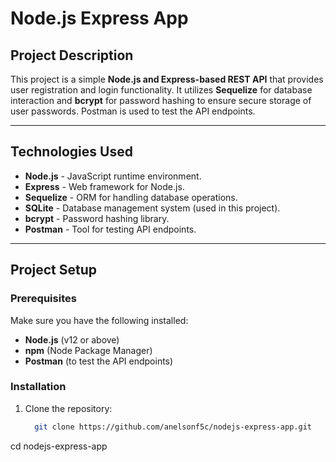 # **Node.js Express App**

## **Project Description**

This project is a simple **Node.js and Express-based REST API** that provides user registration and login functionality. It utilizes **Sequelize** for database interaction and **bcrypt** for password hashing to ensure secure storage of user passwords. Postman is used to test the API endpoints.

---

## **Technologies Used**

- **Node.js** - JavaScript runtime environment.
- **Express** - Web framework for Node.js.
- **Sequelize** - ORM for handling database operations.
- **SQLite** - Database management system (used in this project).
- **bcrypt** - Password hashing library.
- **Postman** - Tool for testing API endpoints.

---

## **Project Setup**

### **Prerequisites**

Make sure you have the following installed:
- **Node.js** (v12 or above)
- **npm** (Node Package Manager)
- **Postman** (to test the API endpoints)

### **Installation**

1. Clone the repository:
   ```bash
     git clone https://github.com/anelsonf5c/nodejs-express-app.git
cd nodejs-express-app
